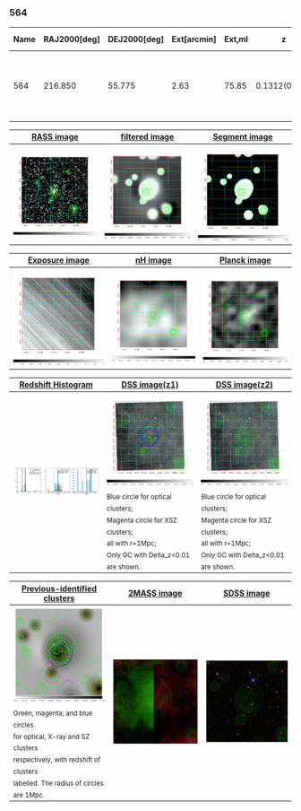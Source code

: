 <div STYLE="page-break-after: always;"></div>

### 564

|Name|RAJ2000[deg]|DEJ2000[deg] |Ext[arcmin]| Ext,ml | z | z_src| C|GC(XSZ,Delta_z<0.01)| GC(OPT,Delta_z<0.01)|GC| R_sig[arcmin] | R500[arcmin] | R500[Mpc]| CRsig[c/s] | CR500[c/s] |L500[1E44 erg/s]|F500[1E-12 erg/s/cm^2]| M500[1E14 Msun]|Tx[keV]|Cnt_sig|Beta|Rc[arcmin]|Comment|Alias|
|---|---|---|---|---|---|------|---|--------|---------|----------|---|---|---|---|---|---|---|---|---|---|---|---|---|---|
|564| 216.850| 55.775| 2.63| 75.85| 0.1312(0.005)| z1, z_xsz| B| F20, PSZ2, SPI, Tar| A, C, N, RM, W| A, C, F20, N, PSZ2, SPI, Tar, W| 8.312| 6.839| 0.958| 0.178(0.026)| 0.173(0.025)| 1.606(0.154)| 3.532(0.338)| 2.84(0.13)| 4.25(0.13)| 117.9| 0.938(-0.083+0.045)| 5.406(-0.553+0.424)| -| k325|

|[RASS image](../image/564/564_img.pdf)|[filtered image](../image/564/564_fil.pdf)|[Segment image](../image/564/564_seg.pdf)|
|-------------------|--------------------|-------------------|
| <img src="../image/564/564_img.png" width="300">  | <img src="../image/564/564_fil.png" width="300">   | <img src="../image/564/564_seg.png" width="300">  |

|[Exposure image](../image/564/564_mex.pdf)| [nH image](../image/564/564_nh.pdf)| [Planck image](../image/564/564_p.pdf)|
|-------------------|--------------------|-------------------|
|<img src="../image/564/564_mex.png" width="300">   | <img src="../image/564/564_nh.png" width="300">    | <img src="../image/564/564_p.png" width="300"> |

|[Redshift Histogram](../image/564/564_zg.pdf) | [DSS image(z1)](../image/564/564_dss_z1.pdf)      |  [DSS image(z2)](../image/564/564_dss_z2.pdf)    |
|-------------------|--------------------|-------------------|
|<img src="../image/564/564_zg.png" width="300"> |<img src="../image/564/564_dss_z1.png" width="300"> <sub><br>Blue circle for optical clusters; <br>Magenta circle for XSZ clusters; <br>all with r=1Mpc; <br>Only GC with Delta_z<0.01 are shown. </sub>| <img src="../image/564/564_dss_z2.png" width="300"><sub><br>Blue circle for optical clusters; <br>Magenta circle for XSZ clusters; <br>all with r=1Mpc; <br>Only GC with Delta_z<0.01 are shown. </sub> |

|[Previous-identified clusters](../image/564/564_gc.pdf) | [2MASS image](../image/564/564_2mass.pdf)      |[SDSS image](../image/564/564_sdss.pdf)   |
|-------------------|-------------------|-------------------|
|<img src=../image/564/564_gc.png width="300"> <br><sub>Green, magenta, and blue circles <br>for optical, X-ray and SZ clusters <br>respectively, with redshift of clusters <br>labelled. The radius of circles <br>are 1Mpc.</sub>|<img src="../image/564/564_2mass.png" width="300">  | <img src="../image/564/564_sdss.png" width="300">  |




